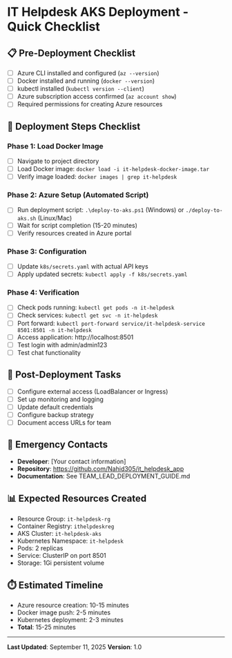 # IT Helpdesk AKS Deployment - Quick Checklist

## 📋 Pre-Deployment Checklist
- [ ] Azure CLI installed and configured (`az --version`)
- [ ] Docker installed and running (`docker --version`)
- [ ] kubectl installed (`kubectl version --client`)
- [ ] Azure subscription access confirmed (`az account show`)
- [ ] Required permissions for creating Azure resources

## 🚀 Deployment Steps Checklist

### Phase 1: Load Docker Image
- [ ] Navigate to project directory
- [ ] Load Docker image: `docker load -i it-helpdesk-docker-image.tar`
- [ ] Verify image loaded: `docker images | grep it-helpdesk`

### Phase 2: Azure Setup (Automated Script)
- [ ] Run deployment script: `.\deploy-to-aks.ps1` (Windows) or `./deploy-to-aks.sh` (Linux/Mac)
- [ ] Wait for script completion (15-20 minutes)
- [ ] Verify resources created in Azure portal

### Phase 3: Configuration
- [ ] Update `k8s/secrets.yaml` with actual API keys
- [ ] Apply updated secrets: `kubectl apply -f k8s/secrets.yaml`

### Phase 4: Verification
- [ ] Check pods running: `kubectl get pods -n it-helpdesk`
- [ ] Check services: `kubectl get svc -n it-helpdesk`
- [ ] Port forward: `kubectl port-forward service/it-helpdesk-service 8501:8501 -n it-helpdesk`
- [ ] Access application: http://localhost:8501
- [ ] Test login with admin/admin123
- [ ] Test chat functionality

## 🔧 Post-Deployment Tasks
- [ ] Configure external access (LoadBalancer or Ingress)
- [ ] Set up monitoring and logging
- [ ] Update default credentials
- [ ] Configure backup strategy
- [ ] Document access URLs for team

## 🚨 Emergency Contacts
- **Developer**: [Your contact information]
- **Repository**: https://github.com/Nahid305/it_helpdesk_app
- **Documentation**: See TEAM_LEAD_DEPLOYMENT_GUIDE.md

## 📊 Expected Resources Created
- Resource Group: `it-helpdesk-rg`
- Container Registry: `ithelpdeskreg`
- AKS Cluster: `it-helpdesk-aks`
- Kubernetes Namespace: `it-helpdesk`
- Pods: 2 replicas
- Service: ClusterIP on port 8501
- Storage: 1Gi persistent volume

## ⏱️ Estimated Timeline
- Azure resource creation: 10-15 minutes
- Docker image push: 2-5 minutes
- Kubernetes deployment: 2-3 minutes
- **Total**: 15-25 minutes

---
**Last Updated**: September 11, 2025
**Version**: 1.0

